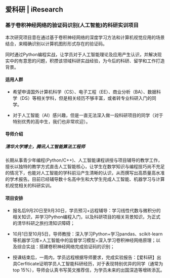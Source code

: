 ## 爱科研 | iResearch

### 基于卷积神经网络的验证码识别(人工智能)的科研实训项目

本次研究项目意在通过基于卷积神经网络的深度学习方法和计算机视觉应用的场景结合，来精确识别以计算机图形形式存在的验证码。

同时通过Python编程实战，让学员对于人工智能理论及应用产生认识，并解决现实中的有意思的问题，积攒该领域科研实战经验，为今后的科研、留学和工作打造背景。

#### 适用人群

- 希望申请国外计算机科学（CS）、电子工程（EE）、商业分析（BA）、数据科学（DS）等相关学科，但是相关经历不够丰富，或者转专业科研入门的同学。

- 对于人工智能（AI）感兴趣，但是一直无法深入做一段科研项目的同学（对于特别优秀的高中生，我们也非常欢迎）。

#### 导师介绍

##### 清华大学博士，腾讯人工智能算法工程师

长期从事青少年编程(Python/C++)、人工智能课程讲授与项目辅导的教学工作，擅长以独特的教学方式直击人工智能核心，让学生在数学知识与编程技巧尚不充足的情况下，也能对人工智能的学科前沿产生清晰的认识，从而撰写出高质量高水准的学术报告。目前已经辅导数十名高中生和大学生完成人工智能、机器学习与计算机视觉相关的科研实训。

#### 项目安排

- 报名后9月20日至9月30日，学员预习+远程辅导：学习线性代数与微积分的相关知识，并学习Python编程入门，以及科研项目的相关背景知识，为正式的清华科研之旅扫清知识障碍；

- 10月1日至10月5日，导师教授：深入学习Python+学习pandas、scikit-learn等机器学习库+人工智能中的监督学习模型+深入学习卷积神经网络原理；以及综合实战：搭建卷积神经网络完成验证码的识别；

- 授课结束后，一周内，学员远程根据导师要求，完成实验报告：【爱科研】出具Cerfiticate证明学员人工智能科研经历，对于表现特别优异的同学（通常为top 15%），导师会认真书写英文推荐信，为学员未来的出国深造等增砖添瓦。
